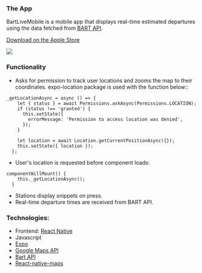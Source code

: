 ### The App

BartLiveMobile is a mobile app that displays real-time estimated departures using the data fetched from [BART API](http://api.bart.gov/docs/overview/index.aspx).

[Download on the Apple Store](https://apps.apple.com/us/app/bartlivemobile/id1480753570)

![](https://i.ibb.co/b2ZKBYK/Slice-1.png)

### Functionality

- Asks for permission to track user locations and zooms the map to their coordinates. expo-location package is used with the function below::

```
_getLocationAsync = async () => {
    let { status } = await Permissions.askAsync(Permissions.LOCATION);
    if (status !== 'granted') {
      this.setState({
        errorMessage: 'Permission to access location was denied',
      });
    }

    let location = await Location.getCurrentPositionAsync({});
    this.setState({ location });
  };
```

- User's location is requested before component loads:

```
componentWillMount() {
    this._getLocationAsync();
  }
```

- Stations display snippets on press.
- Real-time departure times are received from BART API.

### Technologies:

- Frontend: [React Native](https://facebook.github.io/react-native/)
- Javascript
- [Expo](https://expo.io/)
- [Google Maps API](https://developers.google.com/maps/documentation/)
- [Bart API](https://api.bart.gov/docs/overview/index.aspx)
- [React-native-maps](https://github.com/react-native-community/react-native-maps)

